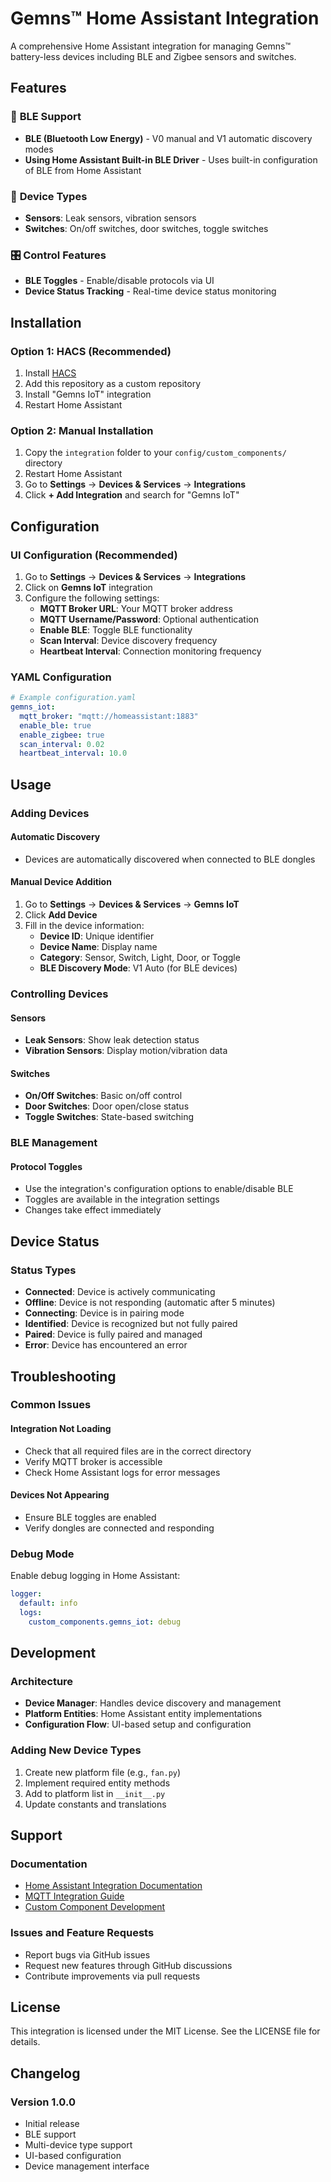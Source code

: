 # Gemns™ Home Assistant Integration

A comprehensive Home Assistant integration for managing Gemns™ battery-less devices including BLE and Zigbee sensors and switches.

## Features

### 🔌 **BLE Support**
- **BLE (Bluetooth Low Energy)** - V0 manual and V1 automatic discovery modes
- **Using Home Assistant Built-in BLE Driver** - Uses built-in configuration of BLE from Home Assistant

### 📱 **Device Types**
- **Sensors**: Leak sensors, vibration sensors
- **Switches**: On/off switches, door switches, toggle switches

### 🎛️ **Control Features**
- **BLE Toggles** - Enable/disable protocols via UI
- **Device Status Tracking** - Real-time device status monitoring

## Installation

### Option 1: HACS (Recommended)
1. Install [HACS](https://hacs.xyz/)
2. Add this repository as a custom repository
3. Install "Gemns IoT" integration
4. Restart Home Assistant

### Option 2: Manual Installation
1. Copy the `integration` folder to your `config/custom_components/` directory
2. Restart Home Assistant
3. Go to **Settings** → **Devices & Services** → **Integrations**
4. Click **+ Add Integration** and search for "Gemns IoT"

## Configuration

### UI Configuration (Recommended)
1. Go to **Settings** → **Devices & Services** → **Integrations**
2. Click on **Gemns IoT** integration
3. Configure the following settings:
   - **MQTT Broker URL**: Your MQTT broker address
   - **MQTT Username/Password**: Optional authentication
   - **Enable BLE**: Toggle BLE functionality
   - **Scan Interval**: Device discovery frequency
   - **Heartbeat Interval**: Connection monitoring frequency

### YAML Configuration
```yaml
# Example configuration.yaml
gemns_iot:
  mqtt_broker: "mqtt://homeassistant:1883"
  enable_ble: true
  enable_zigbee: true
  scan_interval: 0.02
  heartbeat_interval: 10.0
```

## Usage

### Adding Devices

#### Automatic Discovery
- Devices are automatically discovered when connected to BLE dongles

#### Manual Device Addition
1. Go to **Settings** → **Devices & Services** → **Gemns IoT**
2. Click **Add Device**
3. Fill in the device information:
   - **Device ID**: Unique identifier
   - **Device Name**: Display name
   - **Category**: Sensor, Switch, Light, Door, or Toggle
   - **BLE Discovery Mode**: V1 Auto (for BLE devices)

### Controlling Devices

#### Sensors
- **Leak Sensors**: Show leak detection status
- **Vibration Sensors**: Display motion/vibration data

#### Switches
- **On/Off Switches**: Basic on/off control
- **Door Switches**: Door open/close status
- **Toggle Switches**: State-based switching

### BLE Management

#### Protocol Toggles
- Use the integration's configuration options to enable/disable BLE
- Toggles are available in the integration settings
- Changes take effect immediately

## Device Status

### Status Types
- **Connected**: Device is actively communicating
- **Offline**: Device is not responding (automatic after 5 minutes)
- **Connecting**: Device is in pairing mode
- **Identified**: Device is recognized but not fully paired
- **Paired**: Device is fully paired and managed
- **Error**: Device has encountered an error

## Troubleshooting

### Common Issues

#### Integration Not Loading
- Check that all required files are in the correct directory
- Verify MQTT broker is accessible
- Check Home Assistant logs for error messages

#### Devices Not Appearing
- Ensure BLE toggles are enabled
- Verify dongles are connected and responding

### Debug Mode
Enable debug logging in Home Assistant:
```yaml
logger:
  default: info
  logs:
    custom_components.gemns_iot: debug
```

## Development

### Architecture
- **Device Manager**: Handles device discovery and management
- **Platform Entities**: Home Assistant entity implementations
- **Configuration Flow**: UI-based setup and configuration

### Adding New Device Types
1. Create new platform file (e.g., `fan.py`)
2. Implement required entity methods
3. Add to platform list in `__init__.py`
4. Update constants and translations

## Support

### Documentation
- [Home Assistant Integration Documentation](https://developers.home-assistant.io/)
- [MQTT Integration Guide](https://www.home-assistant.io/integrations/mqtt/)
- [Custom Component Development](https://developers.home-assistant.io/docs/creating_component_index/)

### Issues and Feature Requests
- Report bugs via GitHub issues
- Request new features through GitHub discussions
- Contribute improvements via pull requests

## License

This integration is licensed under the MIT License. See the LICENSE file for details.

## Changelog

### Version 1.0.0
- Initial release
- BLE support
- Multi-device type support
- UI-based configuration
- Device management interface
